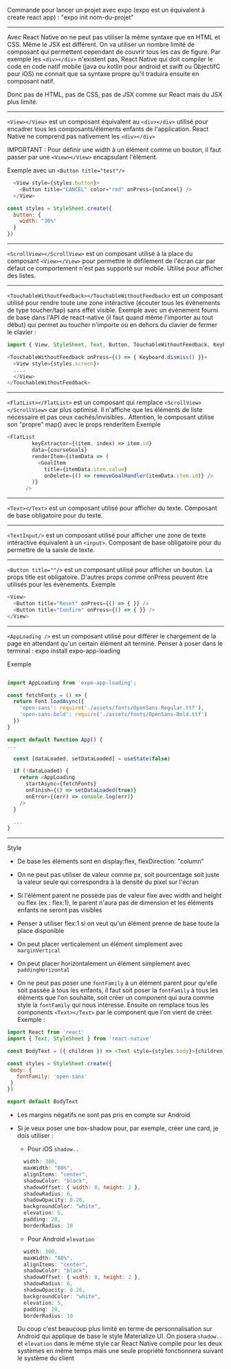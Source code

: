 Commande pour lancer un projet avec expo (expo est un équivalent à create react app) : "expo init nom-du-projet"



--------------------------------
Avec React Native on ne peut pas utiliser la même syntaxe que en HTML et CSS. Même le JSX est différent. On va utiliser un nombre limité de composant qui permettent cependant de couvrir tous les cas de figure.
Par exemple les `<div></div>` n'existent pas, React Native qui doit compiler le code en code natif mobile (java ou kotlin pour android et swift ou ObjectifC pour iOS) ne connait que sa syntaxe propre qu'il traduira ensuite en composant natif.

Donc pas de HTML, pas de CSS, pas de JSX comme sur React mais du JSX plus limité.



---------------------------------
`<View></View>` est un composant équivalent au `<div></div>` utilisé pour encadrer tous les composants/éléments enfants de l'application. React Native ne comprend pas nativement les `<div></div>`

IMPORTANT : Pour définir une width à un élément comme un bouton, il faut passer par une `<View></View>` encapsulant l'élément.

Exemple avec un `<Button title="test"/>`
```javascript
  <View style={styles.button}>
    <Button title="CANCEL" color="red" onPress={onCancel} />
  </View>

const styles = StyleSheet.create({
  button: {
    width: "30%"
  }
})
```

--------------------------------
`<ScrollView></ScrollView>` est un composant utilisé à la place du composant `<View></View>` pour permettre le défilement de l'écran car par défaut ce comportement n'est pas supporté sur mobile. Utilisé pour afficher des listes.



--------------------------------
`<TouchableWithoutFeedback></TouchableWithoutFeedback>` est un composant utilisé pour rendre toute une zone intéractive (écouter tous les évènements de type toucher/tap) sans effet visible. 
Exemple avec un évènement fourni de base dans l'API de react-native (il faut quand même l'importer au tout début) qui permet au toucher n'importe où en dehors du clavier de fermer le clavier : 
```javascript
import { View, StyleSheet, Text, Button, TouchableWithoutFeedback, Keyboard } from 'react-native'

<TouchableWithoutFeedback onPress={() => { Keyboard.dismiss() }}>
  <View style={styles.screen}>
  ....
  </View>
</TouchableWithoutFeedback>
```


--------------------------------
`<FlatList></FlatList>` est un composant qui remplace `<ScrollView></ScrollView>` car plus optimisé. Il n'affiche que les éléments de liste nécessaire et pas ceux cachés/invisibles..
Attention, le composant utilise son "propre" map() avec le props renderItem
Exemple  
```javascript
<FlatList
        keyExtractor={(item, index) => item.id}
        data={courseGoals}
        renderItem={itemData => (
          <GoalItem
            title={itemData.item.value}
            onDelete={() => removeGoalHandler(itemData.item.id)} />
        )}
      />
```



--------------------------------
`<Text></Text>` est un composant utilisé pour afficher du texte. Composant de base obligatoire pour du texte.



--------------------------------
`<TextInput/>` est un composant utilisé pour afficher une zone de texte intéractive équivalent à un `<input>`. Composant de base obligatoire pour du permettre de la saisie de texte.



--------------------------------
`<Button title=""/>` est un composant utilisé pour afficher un bouton. La props title est obligatoire. D'autres props comme onPress peuvent être utilisés pour les évènements.
Exemple
```javascript
<View>
  <Button title="Reset" onPress={() => { }} />
  <Button title="Confirm" onPress={() => { }} />
</View>
```



--------------------------------
`<AppLoading />` est un composant utilisé pour différer le chargement de la page en attendant qu'un certain élément ait terminé. 
Penser à poser dans le terminal : expo install expo-app-loading

Exemple
```javascript

import AppLoading from 'expo-app-loading';

const fetchFonts = () => {
  return Font.loadAsync({
    'open-sans': require('./assets/fonts/OpenSans-Regular.ttf'),
    'open-sans-bold': require('./assets/fonts/OpenSans-Bold.ttf')
  })
}

export default function App() {
...

  const [dataLoaded, setDataLoaded] = useState(false)

  if (!dataLoaded) {
    return <AppLoading
      startAsync={fetchFonts}
      onFinish={() => setDataLoaded(true)}
      onError={(err) => console.log(err)}
    />
  }

  ...
}
```

--------------------------------
Style

- De base les éléments sont en display:flex, flexDirection: "column"

- On ne peut pas utiliser de valeur comme px, soit pourcentage soit juste la valeur seule qui correspondra à la densité du pixel sur l'écran

- Si l'élément parent ne possède pas de valeur fixe avec width and height ou flex (ex : flex:1), le parent n'aura pas de dimension et les éléments enfants ne seront pas visibles

- Penser à utiliser flex:1 si on veut qu'un élément prenne de base toute la place disponible

- On peut placer verticalement un élément simplement avec `marginVertical`

- On peut placer horizontalement un élément simplement avec `paddingHorizontal`

- On ne peut pas poser une `fontFamily` à un élément parent pour qu'elle soit passée à tous les enfants, il faut soit poser la `fontFamily` à tous les éléments que l'on souhaite, soit créer un component qui aura comme style la `fontFamily` qui nous intéresse. Ensuite on remplace tous les components `<Text></Text>` par le component que l'on vient de créer.
Exemple :

 ```javascript
import React from 'react'
import { Text, StyleSheet } from 'react-native'

const BodyText = ({ children }) => <Text style={styles.body}>{children}</Text>

const styles = StyleSheet.create({
  body: {
    fontFamily: 'open-sans'
  }
})

export default BodyText

```

- Les margins négatifs ne sont pas pris en compte sur Android

- Si je veux poser une box-shadow pour, par exemple, créer une card, je dois utiliser :
  - Pour iOS `shadow..`
  ```javascript
    width: 300,
    maxWidth: "80%",
    alignItems: "center",
    shadowColor: "black",
    shadowOffset: { width: 0, height: 2 },
    shadowRadius: 6,
    shadowOpacity: 0.26,
    backgroundColor: "white",
    elevation: 5,
    padding: 20,
    borderRadius: 10
   ```
  - Pour Android `elevation`
  ```javascript
    width: 300,
    maxWidth: "80%",
    alignItems: "center",
    shadowColor: "black",
    shadowOffset: { width: 0, height: 2 },
    shadowRadius: 6,
    shadowOpacity: 0.26,
    backgroundColor: "white",
    elevation: 5,
    padding: 20,
    borderRadius: 10
  ```
  Du coup c'est beaucoup plus limité en terme de personnalisation sur Android qui applique de base le style Materialize UI. On posera `shadow..` et `elevation` dans le même style car React Native compile pour les deux systèmes en même temps mais une seule propriété fonctionnera suivant le système du client
